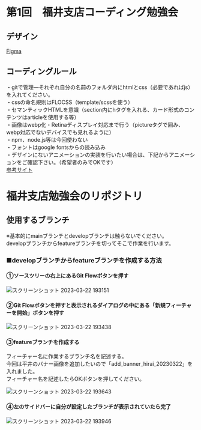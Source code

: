 # 第1回　福井支店コーディング勉強会
## デザイン
<a href="https://www.figma.com/file/zcuMNPgTObLP1jnHv2YIec/%E8%AA%B2%E9%A1%8C?type=design&node-id=0-1&mode=design&t=a6AcqJFIPXlMvVXx-0" target="_blank">Figma</a>
## コーディングルール
・gitで管理―それぞれ自分の名前のフォルダ内にhtmlとcss（必要であればjs）を入れてください。<br>
・cssの命名規則はFLOCSS（template/scssを使う）<br>
・セマンティックHTMLを意識（section内にhタグを入れる、カード形式のコンテンツはarticleを使用する等）<br>
・画像はwebp化・Retinaディスプレイ対応まで行う（pictureタグで囲み、webp対応でないデバイスでも見れるように）<br>
・npm、node.js等は今回使わない<br>
・フォントはgoogle fontsからの読み込み<br>
・デザインにないアニメーションの実装を行いたい場合は、下記からアニメーションをご確認下さい。（希望者のみでOKです）<br>
<a href="https://coco-factory.jp/ugokuweb/wp-content/themes/ugokuweb/data/1-1/1-1.html" target="_blank">参考サイト</a><br>
# 福井支店勉強会のリポジトリ
## 使用するブランチ
※基本的にmainブランチとdevelopブランチは触らないでください。<br>
developブランチからfeatureブランチを切ってそこで作業を行います。

### ■developブランチからfeatureブランチを作成する方法
#### ①ソースツリーの右上にあるGit Flowボタンを押す
![スクリーンショット 2023-03-22 193151](https://user-images.githubusercontent.com/97645631/226876439-260e1dbf-437d-4bc7-a8ff-b188c7737aa6.png)

#### ②Git Flowボタンを押すと表示されるダイアログの中にある「新規フィーチャーを開始」ボタンを押す

![スクリーンショット 2023-03-22 193438](https://user-images.githubusercontent.com/97645631/226877070-489ecc17-d3ae-46d6-baa2-8073f92ee548.png)

#### ③featureブランチを作成する
フィーチャー名に作業するブランチ名を記述する。<br>
今回は平井のバナー画像を追加したいので「add_banner_hirai_20230322」を入れました。<br>
フィーチャー名を記述したらOKボタンを押してください。

![スクリーンショット 2023-03-22 193643](https://user-images.githubusercontent.com/97645631/226877600-99cc39b7-b32e-4514-af9e-e02012ac9ead.png)

#### ④左のサイドバーに自分が設定したブランチが表示されていたら完了

![スクリーンショット 2023-03-22 193946](https://user-images.githubusercontent.com/97645631/226878363-7a2b6299-b793-4853-9fcc-593f65b354ed.png)
